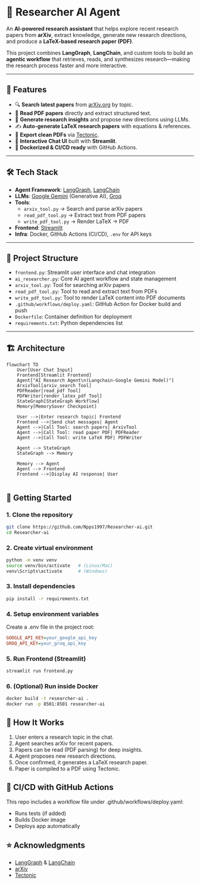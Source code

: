 # 📄 Researcher AI Agent  

An **AI-powered research assistant** that helps explore recent research papers from **arXiv**, extract knowledge, generate new research directions, and produce a **LaTeX-based research paper (PDF)**.  

This project combines **LangGraph**, **LangChain**, and custom tools to build an **agentic workflow** that retrieves, reads, and synthesizes research—making the research process faster and more interactive.  

---

## 🚀 Features  
- 🔍 **Search latest papers** from [arXiv.org](https://arxiv.org) by topic.  
- 📖 **Read PDF papers** directly and extract structured text.  
- 🧠 **Generate research insights** and propose new directions using LLMs.  
- ✍️ **Auto-generate LaTeX research papers** with equations & references.  
- 📑 **Export clean PDFs** via [Tectonic](https://tectonic-typesetting.github.io).  
- 💬 **Interactive Chat UI** built with **Streamlit**.  
- 🐳 **Dockerized & CI/CD ready** with GitHub Actions.  

---

## 🛠️ Tech Stack  
- **Agent Framework**: [LangGraph](https://github.com/langchain-ai/langgraph), [LangChain](https://www.langchain.com/)  
- **LLMs**: [Google Gemini](https://ai.google.dev/) (Generative AI), [Groq](https://groq.com/)  
- **Tools**:  
  - `arxiv_tool.py` → Search and parse arXiv papers  
  - `read_pdf_tool.py` → Extract text from PDF papers  
  - `write_pdf_tool.py` → Render LaTeX → PDF  
- **Frontend**: [Streamlit](https://streamlit.io)  
- **Infra**: Docker, GitHub Actions (CI/CD), `.env` for API keys  

---

## 📂 Project Structure  

- `frontend.py`: Streamlit user interface and chat integration
- `ai_researcher.py`: Core AI agent workflow and state management
- `arxiv_tool.py`: Tool for searching arXiv papers
- `read_pdf_tool.py`: Tool to read and extract text from PDFs
- `write_pdf_tool.py`: Tool to render LaTeX content into PDF documents
- `.github/workflows/deploy.yaml`: GitHub Action for Docker build and push
- `Dockerfile`: Container definition for deployment
- `requirements.txt`: Python dependencies list


---

## 🏗️ Architecture  

```mermaid
flowchart TD
    User[User Chat Input]
    Frontend[Streamlit Frontend]
    Agent["AI Research Agent\n(Langchain-Google Gemini Model)"]
    ArxivTool[arxiv_search Tool]
    PDFReader[read_pdf Tool]
    PDFWriter[render_latex_pdf Tool]
    StateGraph[StateGraph Workflow]
    Memory[MemorySaver Checkpoint]
    
    User -->|Enter research topic| Frontend
    Frontend -->|Send chat messages| Agent
    Agent -->|Call Tool: search papers| ArxivTool
    Agent -->|Call Tool: read paper PDF| PDFReader
    Agent -->|Call Tool: write LaTeX PDF| PDFWriter
    
    Agent --> StateGraph
    StateGraph --> Memory
    
    Memory --> Agent
    Agent --> Frontend
    Frontend -->|Display AI response| User


```



## 🚀 Getting Started

### 1. Clone the repository
```bash
git clone https://github.com/Npps1997/Researcher-ai.git
cd Researcher-ai
```

### 2. Create virtual environment
```bash
python -m venv venv
source venv/bin/activate   # (Linux/Mac)
venv\Scripts\activate      # (Windows)
```

### 3. Install dependencies
```bash
pip install -r requirements.txt
```

### 4. Setup environment variables

Create a .env file in the project root:
```ini
GOOGLE_API_KEY=your_google_api_key
GROQ_API_KEY=your_groq_api_key
```

### 5. Run Frontend (Streamlit)
```bash
streamlit run frontend.py
```

### 6. (Optional) Run inside Docker
```bash
docker build -t researcher-ai .
docker run -p 8501:8501 researcher-ai
```

## 🤖 How It Works

1. User enters a research topic in the chat.
2. Agent searches arXiv for recent papers.
3. Papers can be read (PDF parsing) for deep insights.
4. Agent proposes new research directions.
5. Once confirmed, it generates a LaTeX research paper.
6. Paper is compiled to a PDF using Tectonic.

## 🔄 CI/CD with GitHub Actions
This repo includes a workflow file under .github/workflows/deploy.yaml:

- Runs tests (if added)
- Builds Docker image
- Deploys app automatically

## ⭐ Acknowledgments

- [LangGraph](https://github.com/langchain-ai/langgraph) & [LangChain](https://www.langchain.com/)
- [arXiv](https://arxiv.org)
- [Tectonic](https://tectonic-typesetting.github.io)

